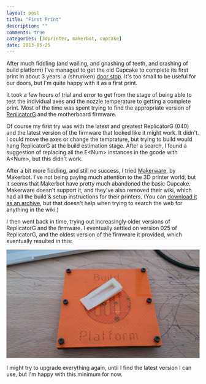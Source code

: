 ```yaml
---
layout: post
title: "First Print"
description: ""
comments: true
categories: [3dprinter, makerbot, cupcake]
date: 2013-05-25
---
```

After much fiddling (and wailing, and gnashing of teeth, and crashing of build platform) I've managed to get the old Cupcake to complete its first print in about 3 years: a (shrunken) [door stop](http://www.thingiverse.com/thing:2154).  It's too small to be useful for our doors, but I'm quite happy with it as a first print.

It took a few hours of trial and error to get from the stage of being able to test the individual axes and the nozzle temperature to getting a complete print.  Most of the time was spent trying to find the appropriate version of [ReplicatorG](http://replicat.org/) and the motherboard firmware.

Of course my first try was with the latest and greatest ReplicatorG (040) and the latest version of the firmware that looked like it might work.  It didn't.  I could move the axes or change the temprature, but trying to build would hang ReplicatorG at the build estimation stage.  After a search, I found a suggestion of replacing all the E&lt;Num&gt; instances in the gcode with A&lt;Num&gt;, but this didn't work.

After a bit more fiddling, and still no success, I tried [Makerware](http://www.makerbot.com/makerware/), by Makerbot.  I've not being paying much attention to the 3D printer world, but it seems that Makerbot have pretty much abandoned the basic Cupcake.  Makerware doesn't support it, and they've also removed their wiki, which had all the build & setup instructions for their printers.  (You can [download it as an archive](http://www.makerbot.com/support/archive/), but that doesn't help when trying to search the web for anything in the wiki.)

I then went back in time, trying out increasingly older versions of ReplicatorG and the firmware.  I eventually settled on version 025 of ReplicatorG, and the oldest version of the firmware it provided, which eventually resulted in this:

![First Print: A (shrunken) door stop](/images/first_print.jpg)

I might try to upgrade everything again, until I find the latest version I can use, but I'm happy with this minimum for now.
